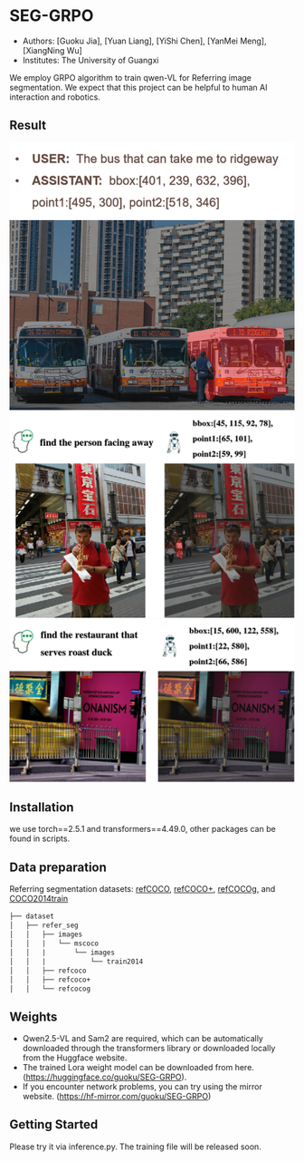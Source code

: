 # SEG-GRPO
- Authors: [Guoku Jia], [Yuan Liang], [YiShi Chen], [YanMei Meng], [XiangNing Wu]
- Institutes: The University of Guangxi
  
We employ GRPO algorithm to train qwen-VL for Referring image segmentation. We expect that this project can be helpful to human AI interaction and robotics.
## Result
![](./docs/figure1.png)
![](./docs/figure2.png)
![](./docs/figure3.png)

## Installation
we use torch==2.5.1 and transformers==4.49.0, other packages can be found in scripts.


## Data preparation
Referring segmentation datasets: [refCOCO](https://web.archive.org/web/20220413011718/https://bvisionweb1.cs.unc.edu/licheng/referit/data/refcoco.zip), [refCOCO+](https://web.archive.org/web/20220413011656/https://bvisionweb1.cs.unc.edu/licheng/referit/data/refcoco+.zip), [refCOCOg](https://web.archive.org/web/20220413012904/https://bvisionweb1.cs.unc.edu/licheng/referit/data/refcocog.zip), and [COCO2014train](http://images.cocodataset.org/zips/train2014.zip)  
```
├── dataset
│   ├── refer_seg
│   │   ├── images
│   │   |   └── mscoco
│   │   |       └── images
│   │   |           └── train2014
│   │   ├── refcoco
│   │   ├── refcoco+
│   │   └── refcocog
```

## Weights
- Qwen2.5-VL and Sam2 are required, which can be automatically downloaded through the transformers library or downloaded locally from the Huggface website.
- The trained Lora weight model can be downloaded from here. (https://huggingface.co/guoku/SEG-GRPO).
- If you encounter network problems, you can try using the mirror website. (https://hf-mirror.com/guoku/SEG-GRPO)


## Getting Started
Please try it via inference.py. The training file will be released soon.
